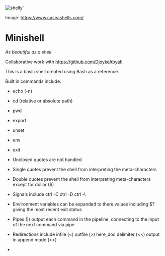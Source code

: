 
![shelly'](https://github.com/smclacke/minishell/assets/115113929/dd8ced59-ea7f-4502-a716-2b6bb1e52671)

Image: https://www.caseashells.com/

# Minishell

*As beautiful as a shell*

Collaborative work with https://github.com/DjoykeAbyah

This is a basic shell created using Bash as a reference.

Built in commands include:

 - echo (-n)
 - cd (relative or absolute path)
 - pwd
 - export
 - unset
 - env
 - exit

- Unclosed quotes are not handled
- Single quotes prevent the shell from interpreting the meta-characters
- Double quotes prevent the shell from interpreting meta-characters except for dollar ($)
- Signals include ctrl -C ctrl -D ctrl -\
- Environment variables can be expanded to there values including $? giving the most recent exit status
- Pipes (|) output each command in the pipeline, connecting to the input of the next command via pipe
- Redirections include infile (<) outfile (>) here_doc delimiter (<<) output in append mode (>>)
- 
